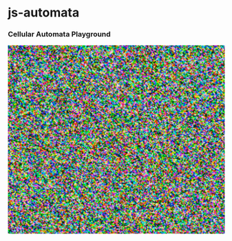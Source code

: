 # js-automata
<h3>Cellular Automata Playground</h3>
<img src="images/ss.png" width="507" height="438" alt="">